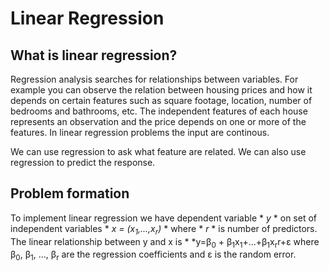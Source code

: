 # Linear Regression
## What is linear regression?
Regression analysis searches for relationships between variables. For example you can observe the relation between housing prices and how it depends on certain features such as square footage, location, number of bedrooms and bathrooms, etc. The independent features of each house represents an observation and the price depends on one or more of the features. In linear regression problems the input are continous.

We can use regression to ask what feature are related. We can also use regression to predict the response.   

## Problem formation
To implement linear regression we have dependent variable * *y* * on set of independent variables * *x = (x<sub>1</sub>,...,x<sub>r</sub>)* * where * *r* * is number of predictors. The linear relationship between y and x is * *y=&beta;<sub>0</sub> + &beta;<sub>1</sub>x<sub>1</sub>+...+&beta;<sub>1</sub>x<sub>r</sub>r+&epsilon; where &beta;<sub>0</sub>, &beta;<sub>1</sub>, ..., &beta;<sub>r</sub> are the regression coefficients and &epsilon; is the random error.
 
